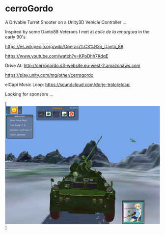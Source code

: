 cerroGordo
=======

A Drivable Turret Shooter on a Unity3D Vehicle Controller ...

Inspired by some Danto88 Veterans I met at *calle de la amargura* in the early 90's  

https://es.wikipedia.org/wiki/Operaci%C3%B3n_Danto_88

https://www.youtube.com/watch?v=KPoDhh7KdqE

Drive At:
http://cerrogordo.s3-website.eu-west-2.amazonaws.com

https://play.unity.com/mg/other/cerrogordo

elCapi Music Loop:
https://soundcloud.com/dorje-trolo/elcapi

Looking for sponsors ...

[![que no se resistieran, por que sino los mataban ... ](https://raw.githubusercontent.com/rgarro/cerroGordo/e3eb7d02b28d64bd9edc3cd2c4285d0f7aa4b642/cerroshot.png)]

